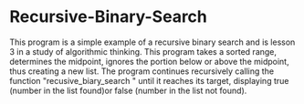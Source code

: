 # Recursive-Binary-Search
This program is a simple example of a recursive binary search and is lesson 3 in a study of algorithmic thinking.
This program takes a sorted range, determines the midpoint, ignores the portion below or above the midpoint, thus
creating a new  list.  The program continues recursively calling the function "recusive_biary_search " until it
reaches its target, displaying true (number in the list found)or false (number in the list not found).
